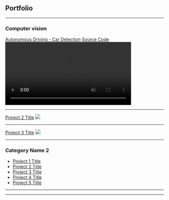 ## Portfolio

---

### Computer vision 

[Autonomous Driving - Car Detection](/sample_page)
[Source Code](https://github.com/djellab-ahmed/Car-Detection-with-YOLO-V2)
<video width="400" height="200" src="images/pred_video.mp4" type="video/mp4" controls>
</video>

---
[Project 2 Title](/pdf/sample_presentation.pdf)
<img src="images/dummy_thumbnail.jpg?raw=true"/>

---
[Project 3 Title](http://example.com/)
<img src="images/dummy_thumbnail.jpg?raw=true"/>

---

### Category Name 2

- [Project 1 Title](http://example.com/)
- [Project 2 Title](http://example.com/)
- [Project 3 Title](http://example.com/)
- [Project 4 Title](http://example.com/)
- [Project 5 Title](http://example.com/)

---




---
<!-- Remove above link if you don't want to attibute -->
